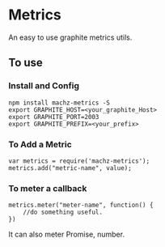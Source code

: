 # Metrics
An easy to use graphite metrics utils.

## To use
### Install and Config
```
npm install machz-metrics -S
export GRAPHITE_HOST=<your_graphite_Host>
export GRAPHITE_PORT=2003
export GRAPHITE_PREFIX=<your_prefix>
```

### To Add a Metric
```
var metrics = require('machz-metrics');
metrics.add("metric-name", value);
```

### To meter a callback
```
metrics.meter("meter-name", function() {
    //do something useful.
})
```
It can also meter Promise, number.
